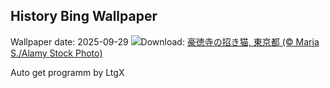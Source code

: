 ## History Bing Wallpaper
Wallpaper date: 2025-09-29
![](https://www.bing.com/th?id=OHR.ManekiNeko_JA-JP6063646197_UHD.jpg&w=1000)Download: [豪徳寺の招き猫, 東京都 (© Maria S./Alamy Stock Photo)](https://www.bing.com/th?id=OHR.ManekiNeko_JA-JP6063646197_UHD.jpg)

Auto get programm by LtgX
